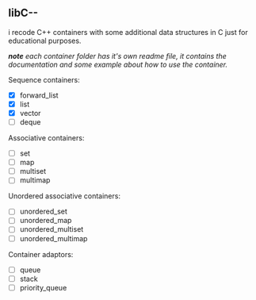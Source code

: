 ## libC--
i recode C++ containers with some additional data structures in C just for educational purposes.

***note*** *each container folder has it's own readme file, it contains the documentation and some example about how to use the container.*


Sequence containers:
 - [x] forward_list
 - [x] list
 - [x] vector
 - [ ] deque
 
Associative containers:
 - [ ] set
 - [ ] map
 - [ ] multiset
 - [ ] multimap
 
Unordered associative containers:
 - [ ] unordered_set
 - [ ] unordered_map
 - [ ] unordered_multiset
 - [ ] unordered_multimap

Container adaptors:
 - [ ] queue
 - [ ] stack
 - [ ] priority_queue
